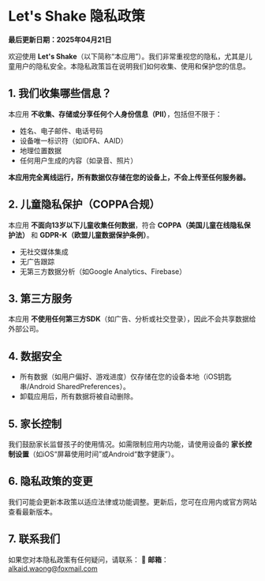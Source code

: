 # **Let's Shake 隐私政策**

**最后更新日期：2025年04月21日**

欢迎使用 **Let's Shake**（以下简称“本应用”）。我们非常重视您的隐私，尤其是儿童用户的隐私安全。本隐私政策旨在说明我们如何收集、使用和保护您的信息。

## **1. 我们收集哪些信息？**

本应用 **不收集、存储或分享任何个人身份信息（PII）**，包括但不限于：

- 姓名、电子邮件、电话号码
- 设备唯一标识符（如IDFA、AAID）
- 地理位置数据
- 任何用户生成的内容（如录音、照片）

**本应用完全离线运行，所有数据仅存储在您的设备上，不会上传至任何服务器。**

## **2. 儿童隐私保护（COPPA合规）**

本应用 **不面向13岁以下儿童收集任何数据**，符合 **COPPA（美国儿童在线隐私保护法）** 和 **GDPR-K（欧盟儿童数据保护条例）**。

- 无社交媒体集成
- 无广告跟踪
- 无第三方数据分析（如Google Analytics、Firebase）

## **3. 第三方服务**

本应用 **不使用任何第三方SDK**（如广告、分析或社交登录），因此不会共享数据给外部公司。

## **4. 数据安全**

- 所有数据（如用户偏好、游戏进度）仅存储在您的设备本地（iOS钥匙串/Android SharedPreferences）。
- 卸载应用后，所有数据将被自动删除。

## **5. 家长控制**

我们鼓励家长监督孩子的使用情况。如需限制应用内功能，请使用设备的 **家长控制设置**（如iOS“屏幕使用时间”或Android“数字健康”）。

## **6. 隐私政策的变更**

我们可能会更新本政策以适应法律或功能调整。更新后，您可在应用内或官方网站查看最新版本。

## **7. 联系我们**

如果您对本隐私政策有任何疑问，请联系：
 📧 **邮箱**：[alkaid.waong@foxmail.com](mailto:alkaid.waong@foxmail.com)

